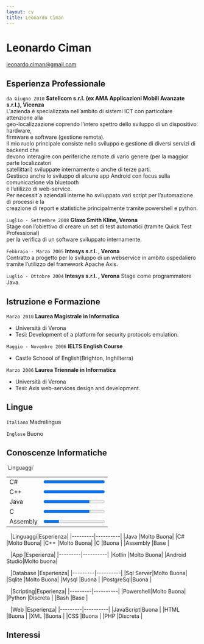 ```yaml
---
layout: cv
title: Leonardo Ciman
---
```

# Leonardo Ciman

<div id="webaddress">
<a href="leonardo.ciman@gmail.com">leonardo.ciman@gmail.com</a>
</div>


## Esperienza Professionale

`da Giugno 2010`
__Satelicom s.r.l. (ex AMA Applicazioni Mobili Avanzate s.r.l.), Vicenza__  
L'azienda è specializzata nell’ambito di sistemi ICT con particolare attenzione alla  
geo-localizzazione coprendo l’intero spettro dello sviluppo di un dispositivo: hardware,  
firmware e software (gestione remota).  
Il mio ruolo principale consiste nello sviluppo e gestione di diversi servizi di backend che  
devono interagire con periferiche remote di vario genere (per la maggior parte localizzatori  
satellittari) sviluppate internamente o anche di terze parti.  
Gestisco anche lo sviluppo di alcune app Android con focus sulla comunicazione via bluetooth  
e l’utilizzo di web-service.  
Per necessit`a aziendali interne ho sviluppato vari script per l’automazione di processi e la  
creazione di report e statistiche principalmente tramite powershell e python.  

`Luglio - Settembre 2008`
__Glaxo Smith Kline, Verona__  
Stage con l’obiettivo di creare un set di test automatici (tramite Quick Test Professional)  
per la verifica di un software sviluppato internamente.

`Febbraio - Marzo 2005`
__Intesys s.r.l. , Verona__  
Contratto a progetto per lo sviluppo di un webservice in ambito ospedaliero tramite
l’utilizzo del framework Apache Axis.

`Luglio - Ottobre 2004`
__Intesys s.r.l. , Verona__
Stage come programmatore Java.

## Istruzione e Formazione

`Marzo 2010`
__Laurea Magistrale in Informatica__
- Università di Verona
- Tesi: Development of a platform for security protocols emulation.

`Maggio - Novembre 2006`
__IELTS English Course__
- Castle Schoool of English(Brighton, Inghilterra)

`Marzo 2006`
__Laurea Triennale in Informatica__
- Università di Verona
- Tesi: Axis web-services design and development.


## Lingue

`Italiano`
Madrelingua

`Inglese`
Buono

## Conoscenze Informatiche

</p>
`Linguaggi`  

|         |                                               |
|:--------|----------------------------------------------:|
|C#       |<progress value="100" max="100">70 %</progress>|
|C++      |<progress value="100" max="100">70 %</progress>|
|Java     |<progress value="75" max="100">70 %</progress>|
|C        |<progress value="75" max="100">70 %</progress>|
|Assembly |<progress value="25" max="100">70 %</progress>|
</p>

` `
|Linguaggi|Esperienza|
|---------|----------|
|Java     |Molto Buona|
|C#       |Molto Buona|
|C++      |Molto Buona|
|C        |Buona      |
|Assembly |Base       |

` `
|App      |Esperienza|
|---------|----------|
|Kotlin   |Molto Buona|
|Android Studio|Molto buona|

` `
|Database |Esperienza|
|---------|----------|
|Sql Server|Molto Buona|
|Sqlite    |Molto Buona|
|Mysql     |Buona      |
|PostgreSql|Buona      |

` `
|Scripting|Esperienza|
|---------|----------|
|Powershell|Molto Buona|
|Python   |Discreta  |
|Bash     |Base      |

` `
|Web      |Esperienza|
|---------|----------|
|JavaScript|Buona    |
|HTML     |Buona     |
|XML      |Buona     |
|CSS      |Buona     |
|PHP      |Discreta  |

## Interessi


<!-- ### Footer

Last updated: May 2013 -->


